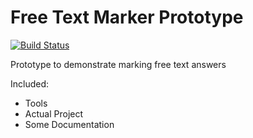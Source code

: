 Free Text Marker Prototype
==========================

[![Build Status](https://travis-ci.org/caninemwenja/marker.png?branch=alternative-semantics)](https://travis-ci.org/caninemwenja/marker)

Prototype to demonstrate marking free text answers

Included:

* Tools
* Actual Project
* Some Documentation
